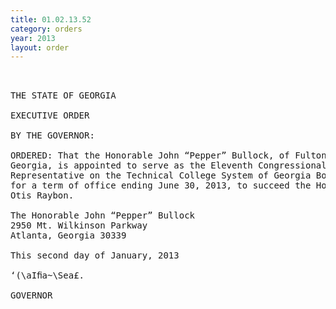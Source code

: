 ```yaml
---
title: 01.02.13.52
category: orders
year: 2013
layout: order
---
```


<pre>   

THE STATE OF GEORGIA

EXECUTIVE ORDER

BY THE GOVERNOR:

ORDERED: That the Honorable John “Pepper” Bullock, of Fulton County,
Georgia, is appointed to serve as the Eleventh Congressional
Representative on the Technical College System of Georgia Board,
for a term of office ending June 30, 2013, to succeed the Honorable
Otis Raybon.

The Honorable John “Pepper” Bullock
2950 Mt. Wilkinson Parkway
Atlanta, Georgia 30339

This second day of January, 2013

‘(\aIﬁa~\Sea£.

GOVERNOR

</pre>
